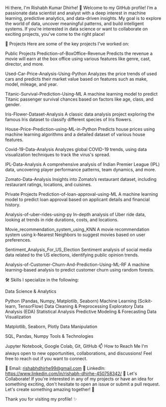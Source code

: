 Hi there, I'm Rishabh Kumar Dhirhe! 👋
Welcome to my GitHub profile! I’m a passionate data scientist and analyst with a deep interest in machine learning, predictive analytics, and data-driven insights. My goal is to explore the world of data, uncover meaningful patterns, and build intelligent systems. If you're interested in data science or want to collaborate on exciting projects, you've come to the right place!

🚀 Projects
Here are some of the key projects I've worked on:

Public Projects
Prediction-of-BoxOffice-Revenue
Predicts the revenue a movie will earn at the box office using various features like genre, cast, director, and more.

Used-Car-Price-Analysis-Using-Python
Analyzes the price trends of used cars and predicts their market value based on features such as make, model, mileage, and year.

Titanic-Survival-Prediction-Using-ML
A machine learning model to predict Titanic passenger survival chances based on factors like age, class, and gender.

Iris-Flower-Dataset-Analysis
A classic data analysis project exploring the famous Iris dataset to classify different species of Iris flowers.

House-Price-Prediction-using-ML-in-Python
Predicts house prices using machine learning algorithms and a detailed dataset of various house features.

Covid-19-Data-Analysis
Analyzes global COVID-19 trends, using data visualization techniques to track the virus's spread.

IPL-Data-Analysis
A comprehensive analysis of Indian Premier League (IPL) data, uncovering player performance patterns, team dynamics, and more.

Zomato-Data-Analysis
Insights into Zomato’s restaurant dataset, including restaurant ratings, locations, and cuisines.

Private Projects
Prediction-of-loan-approval-using-ML
A machine learning model to predict loan approval based on applicant details and financial history.

Analysis-of-uber-rides-using-py
In-depth analysis of Uber ride data, looking at trends in ride durations, costs, and locations.

Movie_recommendation_system_using_KNN
A movie recommendation system using k-Nearest Neighbors to suggest movies based on user preferences.

Sentiment_Analysis_For_US_Election
Sentiment analysis of social media data related to the US elections, identifying public opinion trends.

Analysis-of-Customer-Churn-And-Prediction-Using-ML-RF
A machine learning-based analysis to predict customer churn using random forests.

🛠 Skills
I specialize in the following:

Data Science & Analytics

Python (Pandas, Numpy, Matplotlib, Seaborn)
Machine Learning (Scikit-learn, TensorFlow)
Data Cleaning & Preprocessing
Exploratory Data Analysis (EDA)
Statistical Analysis
Predictive Modeling & Forecasting
Data Visualization

Matplotlib, Seaborn, Plotly
Data Manipulation

SQL, Pandas, Numpy
Tools & Technologies

Jupyter Notebook, Google Colab, Git, GitHub
📫 How to Reach Me
I'm always open to new opportunities, collaborations, and discussions! Feel free to reach out if you want to connect.

📧 Email: rishabhdhirhe99@gmail.com
💬 LinkedIn: https://www.linkedin.com/in/rishabh-dhirhe-450758342/
🌟 Let's Collaborate!
If you're interested in any of my projects or have an idea for something exciting, don't hesitate to open an issue or submit a pull request. Let's create something amazing together! 🙌

Thank you for visiting my profile! ✨
